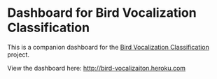 # Dashboard for Bird Vocalization Classification

This is a companion dashboard for the [Bird Vocalization Classification](https://github.com/benbogart/bird_vocalization_classification) project.

View the dashboard here: http://bird-vocalizaiton.heroku.com

